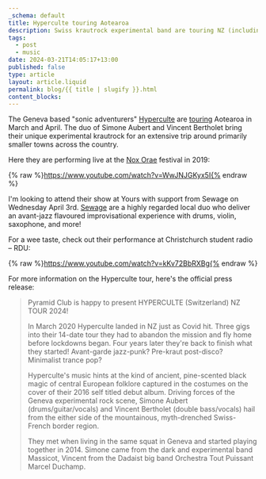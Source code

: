 ```yaml
---
_schema: default
title: Hyperculte touring Aotearoa
description: Swiss krautrock experimental band are touring NZ (including Otepoti).
tags:
  - post
  - music
date: 2024-03-21T14:05:17+13:00
published: false
type: article
layout: article.liquid
permalink: blog/{{ title | slugify }}.html
content_blocks:
---
```

The Geneva based "sonic adventurers" <a href="https://hyperculte.bandcamp.com/" title="Hyperculte's Bandcamp page" target="_blank" rel="noopener">Hyperculte</a> are <a href="https://www.undertheradar.co.nz/news/21260/Hyperculte-Switzerland-Touring-New-Zealand-In-March--April.utr" title="Tour details are Under the Radar." target="_blank" rel="noopener">touring</a> Aotearoa in March and April. The duo of Simone Aubert and Vincent Bertholet bring their unique experimental krautrock for an extensive trip around primarily smaller towns across the country.

Here they are performing live at the <a href="https://www.noxorae.ch/le-festival" title="Website for the Nox Orae festival in Geneva" target="_blank" rel="noopener">Nox Orae</a> festival in 2019:

{% raw %}https://www.youtube.com/watch?v=WwJNJGKyx5I{% endraw %}

I'm looking to attend their show at Yours with support from Sewage on Wednesday April 3rd. <a href="https://cmr-sewage.bandcamp.com/album/sewage" title="Sewage's Bandcamp page" target="_blank" rel="noopener">Sewage</a> are a highly regarded local duo who deliver an avant-jazz flavoured improvisational experience with drums, violin, saxophone, and more!

For a wee taste, check out their performance at Christchurch student radio – RDU:

{% raw %}https://www.youtube.com/watch?v=kKv72BbRXBg{% endraw %}

For more information on the Hyperculte tour, here's the official press release:

> Pyramid Club is happy to present HYPERCULTE (Switzerland) NZ TOUR 2024!
>
> In March 2020 Hyperculte landed in NZ just as Covid hit. Three gigs into their 14-date tour they had to abandon the mission and fly home before lockdowns began. Four years later they're back to finish what they started! Avant-garde jazz-punk? Pre-kraut post-disco? Minimalist trance pop?
>
> Hyperculte's music hints at the kind of ancient, pine-scented black magic of central European folklore captured in the costumes on the cover of their 2016 self titled debut album. Driving forces of the Geneva experimental rock scene, Simone Aubert (drums/guitar/vocals) and Vincent Bertholet (double bass/vocals) hail from the either side of the mountainous, myth-drenched Swiss-French border region.
>
> They met when living in the same squat in Geneva and started playing together in 2014. Simone came from the dark and experimental band Massicot, Vincent from the Dadaist big band Orchestra Tout Puissant Marcel Duchamp.